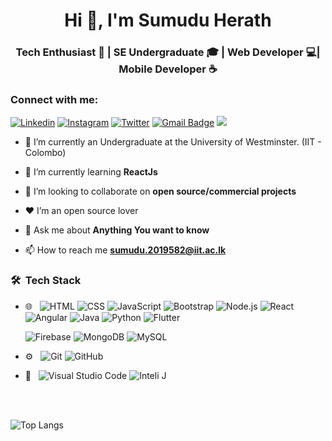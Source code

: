 <h1 align="center">Hi 👋, I'm Sumudu Herath</h1>
<h3 align="center">Tech Enthusiast 🐧 | SE Undergraduate 🎓 | Web Developer 💻| Mobile Developer ☕</h3>

### Connect with me:

[![Linkedin](https://img.shields.io/badge/-CONNECT-blue?style=for-the-badge&logo=Linkedin&link=https://www.linkedin.com/in/sumudusujith/)](https://www.linkedin.com/in/sumudusujith/)
[![Instagram](https://img.shields.io/badge/-Follow-blue?style=for-the-badge&logo=Instagram&link=https://instagram.com/sujith_herath/)](https://instagram.com/sujith_herath/)
[![Twitter](https://img.shields.io/badge/-Follow-blue?style=for-the-badge&logo=Twitter&link=https://twitter.com/sumudu_sujith/)](https://twitter.com/sumudu_sujith/)
[![Gmail Badge](https://img.shields.io/badge/-sumudu.2019582@iit.ac.lk-c14438?style=for-the-badge&logo=Gmail&logoColor=white&link=mailto:sumudu.2019582@iit.ac.lk)](mailto:sumudu.2019582@iit.ac.lk)
<a href="https://sumudusujith.github.io"><img src="https://img.shields.io/badge/-sumudusujith.github.io-3423A6?style=for-the-badge&logo=Google-Chrome&logoColor=white"/></a>


- 🔭 I’m currently an Undergraduate at the University of Westminster. (IIT - Colombo)

- 🌱 I’m currently learning **ReactJs**

- 👯 I’m looking to collaborate on **open source/commercial projects**

- ❤ I’m an open source lover

- 💬 Ask me about **Anything You want to know**

- 📫 How to reach me **sumudu.2019582@iit.ac.lk**


### 🛠 &nbsp;Tech Stack

- 🌐 &nbsp;
  ![HTML](https://img.shields.io/badge/-HTML-333333?style=flat&logo=HTML5)
  ![CSS](https://img.shields.io/badge/-CSS-333333?style=flat&logo=CSS3&logoColor=1572B6)
  ![JavaScript](https://img.shields.io/badge/-JavaScript-333333?style=flat&logo=javascript)
  ![Bootstrap](https://img.shields.io/badge/-Bootstrap-333333?style=flat&logo=bootstrap&logoColor=563D7C)
  ![Node.js](https://img.shields.io/badge/-Node.js-333333?style=flat&logo=node.js)
  ![React](https://img.shields.io/badge/-React-333333?style=flat&logo=react)
  ![Angular](https://img.shields.io/badge/-Angular-333333?style=flat&logo=angular)
  ![Java](https://img.shields.io/badge/-Java-333333?style=flat&logo=java)
  ![Python](https://img.shields.io/badge/-Python-333333?style=flat&logo=python)
  ![Flutter](https://img.shields.io/badge/-Flutter-333333?style=flat&logo=flutter)


  ![Firebase](https://img.shields.io/badge/-Firebase-333333?style=flat&logo=firebase)
  ![MongoDB](https://img.shields.io/badge/-MongoDB-333333?style=flat&logo=mongodb)
  ![MySQL](https://img.shields.io/badge/-MySQL-333333?style=flat&logo=mysql)


- ⚙️ &nbsp;
  ![Git](https://img.shields.io/badge/-Git-333333?style=flat&logo=git)
  ![GitHub](https://img.shields.io/badge/-GitHub-333333?style=flat&logo=github)
 
- 🔧 &nbsp;
  ![Visual Studio Code](https://img.shields.io/badge/-Visual%20Studio%20Code-333333?style=flat&logo=visual-studio-code&logoColor=007ACC)
  ![Inteli J](https://img.shields.io/badge/IntelliJIDEA-333333.svg?style=flat&logo=intellij-idea&logoColor=007ACC)


<br />
<br />

![Top Langs](https://github-readme-stats.vercel.app/api/top-langs/?username=sumudusujith&layout=compact&langs_count=8&theme=dark)
